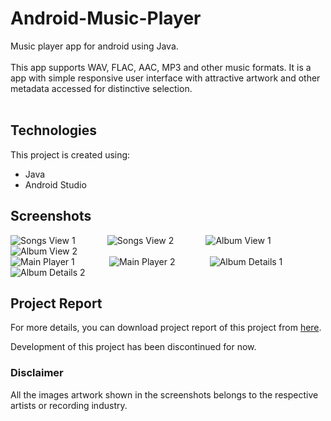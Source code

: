 # Android-Music-Player
Music player app for android using Java.
<br>
<br>
This app supports WAV, FLAC, AAC, MP3 and other music formats. It is a app with simple responsive user interface with attractive artwork and other metadata accessed for distinctive selection.
<br>
<br>
## Technologies
This project is created using:
* Java
* Android Studio
## Screenshots
![Songs View 1](https://user-images.githubusercontent.com/89457854/142572876-48edf7ea-d32c-4c69-a50f-c1cb1f60ff22.png)&nbsp;&nbsp;&nbsp;&nbsp;&nbsp;&nbsp;&nbsp;&nbsp;&nbsp;&nbsp;&nbsp;&nbsp;
![Songs View 2](https://user-images.githubusercontent.com/89457854/142572888-701ab43e-c3ee-41d0-b231-99eb6e4099fa.png)&nbsp;&nbsp;&nbsp;&nbsp;&nbsp;&nbsp;&nbsp;&nbsp;&nbsp;&nbsp;&nbsp;&nbsp;
![Album View 1](https://user-images.githubusercontent.com/89457854/142572891-6badd92a-431d-493a-8acc-2ddf5bc7a9cf.png)&nbsp;&nbsp;&nbsp;&nbsp;&nbsp;&nbsp;&nbsp;&nbsp;&nbsp;&nbsp;&nbsp;&nbsp;
![Album View 2](https://user-images.githubusercontent.com/89457854/142572894-58d7a750-67d6-4ac3-bc60-b974ae9ec6dc.png)&nbsp;&nbsp;&nbsp;&nbsp;&nbsp;&nbsp;&nbsp;&nbsp;&nbsp;&nbsp;&nbsp;&nbsp;
<br>
![Main Player 1](https://user-images.githubusercontent.com/89457854/142572900-3db7dbc6-700e-4c09-80ca-4a05f722d8d9.png)&nbsp;&nbsp;&nbsp;&nbsp;&nbsp;&nbsp;&nbsp;&nbsp;&nbsp;&nbsp;&nbsp;&nbsp;&nbsp;
![Main Player 2](https://user-images.githubusercontent.com/89457854/142572902-fa61f824-2fad-43d1-a52c-72e81a200217.png)&nbsp;&nbsp;&nbsp;&nbsp;&nbsp;&nbsp;&nbsp;&nbsp;&nbsp;&nbsp;&nbsp;&nbsp;&nbsp;
![Album Details 1](https://user-images.githubusercontent.com/89457854/142572911-3d975fb9-1f4e-4f4a-b577-8483140751d8.png)&nbsp;&nbsp;&nbsp;&nbsp;&nbsp;&nbsp;&nbsp;&nbsp;&nbsp;&nbsp;&nbsp;&nbsp;&nbsp;
![Album Details 2](https://user-images.githubusercontent.com/89457854/142572915-eab2f32f-3021-4799-b519-f20f66b7eb02.png)



## Project Report
For more details, you can download project report of this project from  [here](https://drive.google.com/file/d/17CV8OERl8ALM9MpxqeqvZoM-rsuNeYbn/view?usp=sharing "Project Report").

Development of this project has been discontinued for now.


### Disclaimer
All the images artwork shown in the screenshots belongs to the respective artists or recording industry.
